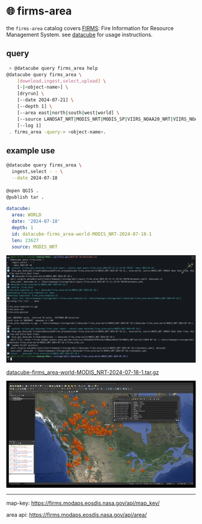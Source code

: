 # 🌐 firms-area

the `firms-area` catalog covers [FIRMS](https://firms.modaps.eosdis.nasa.gov): Fire Information for Resource Management System. see [datacube](../README.md) for usage instructions.

## query

```bash
 > @datacube query firms_area help
@datacube query firms_area \
	[download,ingest,select,upload] \
	[-|<object-name>] \
	[dryrun] \
	[--date 2024-07-21] \
	[--depth 1] \
	[--area east|north|south|west|world] \
	[--source LANDSAT_NRT|MODIS_NRT|MODIS_SP|VIIRS_NOAA20_NRT|VIIRS_NOAA21_NRT|VIIRS_SNPP_NRT|VIIRS_SNPP_SP] \
	[--log 1]
 . firms_area -query-> <object-name>.
```

## example use

```bash
@datacube query firms_area \
  ingest,select - - \
  --date 2024-07-18

@open QGIS .
@publish tar .
```

```yaml
datacube:
  area: WORLD
  date: '2024-07-18'
  depth: 1
  id: datacube-firms_area-world-MODIS_NRT-2024-07-18-1
  len: 23627
  source: MODIS_NRT
```


![image](https://raw.githubusercontent.com/kamangir/assets/main/blue-geo/datacube-firms_area-ingest.png)

[datacube-firms_area-world-MODIS_NRT-2024-07-18-1.tar.gz](https://kamangir-public.s3.ca-central-1.amazonaws.com/datacube-firms_area-world-MODIS_NRT-2024-07-18-1.tar.gz)

![image](https://raw.githubusercontent.com/kamangir/assets/main/blue-geo/datacube-firms_area.jpg)

---

map-key: https://firms.modaps.eosdis.nasa.gov/api/map_key/

area api: https://firms.modaps.eosdis.nasa.gov/api/area/
